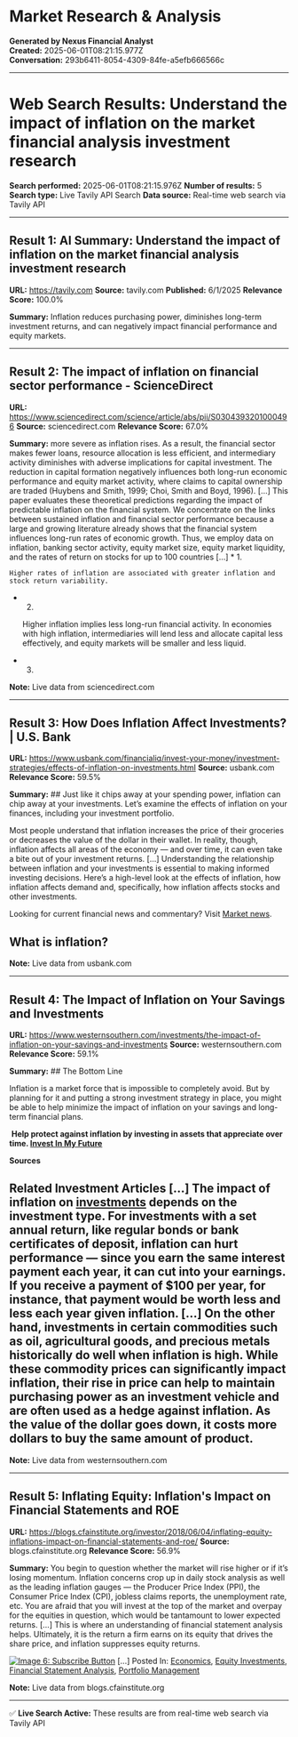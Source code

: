 # Market Research & Analysis

**Generated by Nexus Financial Analyst**  
**Created:** 2025-06-01T08:21:15.977Z  
**Conversation:** 293b6411-8054-4309-84fe-a5efb666566c

---

# Web Search Results: Understand the impact of inflation on the market financial analysis investment research

**Search performed:** 2025-06-01T08:21:15.976Z
**Number of results:** 5
**Search type:** Live Tavily API Search
**Data source:** Real-time web search via Tavily API

---

## Result 1: AI Summary: Understand the impact of inflation on the market financial analysis investment research

**URL:** https://tavily.com
**Source:** tavily.com
**Published:** 6/1/2025
**Relevance Score:** 100.0%

**Summary:** Inflation reduces purchasing power, diminishes long-term investment returns, and can negatively impact financial performance and equity markets.


---

## Result 2: The impact of inflation on financial sector performance - ScienceDirect

**URL:** https://www.sciencedirect.com/science/article/abs/pii/S0304393201000496
**Source:** sciencedirect.com
**Relevance Score:** 67.0%

**Summary:** more severe as inflation rises. As a result, the financial sector makes fewer loans, resource allocation is less efficient, and intermediary activity diminishes with adverse implications for capital investment. The reduction in capital formation negatively influences both long-run economic performance and equity market activity, where claims to capital ownership are traded (Huybens and Smith, 1999; Choi, Smith and Boyd, 1996). [...] This paper evaluates these theoretical predictions regarding the impact of predictable inflation on the financial system. We concentrate on the links between sustained inflation and financial sector performance because a large and growing literature already shows that the financial system influences long-run rates of economic growth. Thus, we employ data on inflation, banking sector activity, equity market size, equity market liquidity, and the rates of return on stocks for up to 100 countries [...] *   1.
    
    Higher rates of inflation are associated with greater inflation and stock return variability.
    
*   2.
    
    Higher inflation implies less long-run financial activity. In economies with high inflation, intermediaries will lend less and allocate capital less effectively, and equity markets will be smaller and less liquid.
    
*   3.

**Note:** Live data from sciencedirect.com

---

## Result 3: How Does Inflation Affect Investments? | U.S. Bank

**URL:** https://www.usbank.com/financialiq/invest-your-money/investment-strategies/effects-of-inflation-on-investments.html
**Source:** usbank.com
**Relevance Score:** 59.5%

**Summary:** ## Just like it chips away at your spending power, inflation can chip away at your investments. Let’s examine the effects of inflation on your finances, including your investment portfolio.

Most people understand that inflation increases the price of their groceries or decreases the value of the dollar in their wallet. In reality, though, inflation affects all areas of the economy — and over time, it can even take a bite out of your investment returns. [...] Understanding the relationship between inflation and your investments is essential to making informed investing decisions. Here’s a high-level look at the effects of inflation, how inflation affects demand and, specifically, how inflation affects stocks and other investments.

Looking for current financial news and commentary? Visit [Market news](/investing/financial-perspectives/market-news.html "Market news").

## What is inflation?

**Note:** Live data from usbank.com

---

## Result 4: The Impact of Inflation on Your Savings and Investments

**URL:** https://www.westernsouthern.com/investments/the-impact-of-inflation-on-your-savings-and-investments
**Source:** westernsouthern.com
**Relevance Score:** 59.1%

**Summary:** ## The Bottom Line

Inflation is a market force that is impossible to completely avoid. But by planning for it and putting a strong investment strategy in place, you might be able to help minimize the impact of inflation on your savings and long-term financial plans.

 **Help protect against inflation by investing in assets that appreciate over time. [Invest In My Future](/investments)**

**Sources**

## Related Investment Articles [...] The impact of inflation on [investments](/investments) depends on the investment type. For investments with a set annual return, like regular bonds or bank certificates of deposit, inflation can hurt performance — since you earn the same interest payment each year, it can cut into your earnings. If you receive a payment of $100 per year, for instance, that payment would be worth less and less each year given inflation. [...] On the other hand, investments in certain commodities such as oil, agricultural goods, and precious metals historically do well when inflation is high. While these commodity prices can significantly impact inflation, their rise in price can help to maintain purchasing power as an investment vehicle and are often used as a hedge against inflation. As the value of the dollar goes down, it costs more dollars to buy the same amount of product.

**Note:** Live data from westernsouthern.com

---

## Result 5: Inflating Equity: Inflation's Impact on Financial Statements and ROE

**URL:** https://blogs.cfainstitute.org/investor/2018/06/04/inflating-equity-inflations-impact-on-financial-statements-and-roe/
**Source:** blogs.cfainstitute.org
**Relevance Score:** 56.9%

**Summary:** You begin to question whether the market will rise higher or if it’s losing momentum. Inflation concerns crop up in daily stock analysis as well as the leading inflation gauges — the Producer Price Index (PPI), the Consumer Price Index (CPI), jobless claims reports, the unemployment rate, etc. You are afraid that you will invest at the top of the market and overpay for the equities in question, which would be tantamount to lower expected returns. [...] This is where an understanding of financial statement analysis helps. Ultimately, it is the return a firm earns on its equity that drives the share price, and inflation suppresses equity returns.

[![Image 6: Subscribe Button](https://i0.wp.com/blogs.cfainstitute.org/investor/files/2019/01/Subscribe-Button-1.png?resize=640%2C270&ssl=1)](https://blogs.cfainstitute.org/investor/follow-the-enterprising-investor/) [...] Posted In: [Economics](https://blogs.cfainstitute.org/investor/category/economics/), [Equity Investments](https://blogs.cfainstitute.org/investor/category/equity-investments/), [Financial Statement Analysis](https://blogs.cfainstitute.org/investor/category/financial-statement-analysis/), [Portfolio Management](https://blogs.cfainstitute.org/investor/category/portfolio-management/)

**Note:** Live data from blogs.cfainstitute.org

---


✅ **Live Search Active:** These results are from real-time web search via Tavily API
